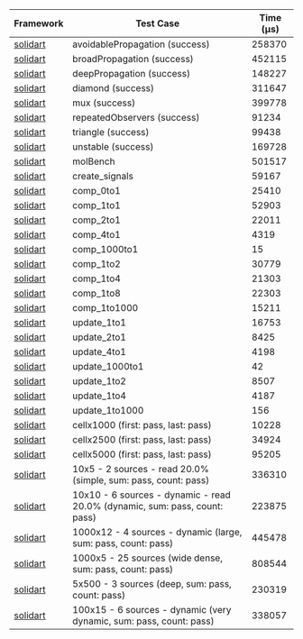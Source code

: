 | Framework | Test Case | Time (μs) |
| --- | --- | --- |
| [solidart](https://github.com/nank1ro/solidart) | avoidablePropagation (success) | 258370 |
| [solidart](https://github.com/nank1ro/solidart) | broadPropagation (success) | 452115 |
| [solidart](https://github.com/nank1ro/solidart) | deepPropagation (success) | 148227 |
| [solidart](https://github.com/nank1ro/solidart) | diamond (success) | 311647 |
| [solidart](https://github.com/nank1ro/solidart) | mux (success) | 399778 |
| [solidart](https://github.com/nank1ro/solidart) | repeatedObservers (success) | 91234 |
| [solidart](https://github.com/nank1ro/solidart) | triangle (success) | 99438 |
| [solidart](https://github.com/nank1ro/solidart) | unstable (success) | 169728 |
| [solidart](https://github.com/nank1ro/solidart) | molBench | 501517 |
| [solidart](https://github.com/nank1ro/solidart) | create_signals | 59167 |
| [solidart](https://github.com/nank1ro/solidart) | comp_0to1 | 25410 |
| [solidart](https://github.com/nank1ro/solidart) | comp_1to1 | 52903 |
| [solidart](https://github.com/nank1ro/solidart) | comp_2to1 | 22011 |
| [solidart](https://github.com/nank1ro/solidart) | comp_4to1 | 4319 |
| [solidart](https://github.com/nank1ro/solidart) | comp_1000to1 | 15 |
| [solidart](https://github.com/nank1ro/solidart) | comp_1to2 | 30779 |
| [solidart](https://github.com/nank1ro/solidart) | comp_1to4 | 21303 |
| [solidart](https://github.com/nank1ro/solidart) | comp_1to8 | 22303 |
| [solidart](https://github.com/nank1ro/solidart) | comp_1to1000 | 15211 |
| [solidart](https://github.com/nank1ro/solidart) | update_1to1 | 16753 |
| [solidart](https://github.com/nank1ro/solidart) | update_2to1 | 8425 |
| [solidart](https://github.com/nank1ro/solidart) | update_4to1 | 4198 |
| [solidart](https://github.com/nank1ro/solidart) | update_1000to1 | 42 |
| [solidart](https://github.com/nank1ro/solidart) | update_1to2 | 8507 |
| [solidart](https://github.com/nank1ro/solidart) | update_1to4 | 4187 |
| [solidart](https://github.com/nank1ro/solidart) | update_1to1000 | 156 |
| [solidart](https://github.com/nank1ro/solidart) | cellx1000 (first: pass, last: pass) | 10228 |
| [solidart](https://github.com/nank1ro/solidart) | cellx2500 (first: pass, last: pass) | 34924 |
| [solidart](https://github.com/nank1ro/solidart) | cellx5000 (first: pass, last: pass) | 95205 |
| [solidart](https://github.com/nank1ro/solidart) | 10x5 - 2 sources - read 20.0% (simple, sum: pass, count: pass) | 336310 |
| [solidart](https://github.com/nank1ro/solidart) | 10x10 - 6 sources - dynamic - read 20.0% (dynamic, sum: pass, count: pass) | 223875 |
| [solidart](https://github.com/nank1ro/solidart) | 1000x12 - 4 sources - dynamic (large, sum: pass, count: pass) | 445478 |
| [solidart](https://github.com/nank1ro/solidart) | 1000x5 - 25 sources (wide dense, sum: pass, count: pass) | 808544 |
| [solidart](https://github.com/nank1ro/solidart) | 5x500 - 3 sources (deep, sum: pass, count: pass) | 230319 |
| [solidart](https://github.com/nank1ro/solidart) | 100x15 - 6 sources - dynamic (very dynamic, sum: pass, count: pass) | 338057 |
